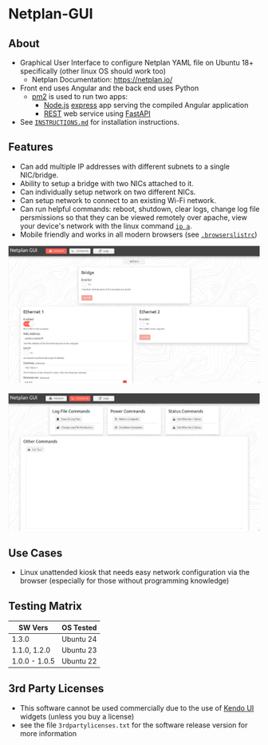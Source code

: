 # Netplan-GUI

## About

- Graphical User Interface to configure Netplan YAML file on Ubuntu 18+ specifically (other linux OS should work too)
  - Netplan Documentation: <https://netplan.io/>
- Front end uses Angular and the back end uses Python
  - [pm2](https://pm2.keymetrics.io/) is used to run two apps:
    - [Node.js](https://nodejs.org/en/) [express](https://expressjs.com/) app serving the compiled Angular application
    - [REST](https://www.geeksforgeeks.org/rest-api-introduction/#) web service using [FastAPI](https://github.com/tiangolo/fastapi)
- See [`INSTRUCTIONS.md`](https://github.com/xinthose/Netplan-GUI/blob/master/INSTRUCTIONS.md) for installation instructions.

## Features

- Can add multiple IP addresses with different subnets to a single NIC/bridge.
- Ability to setup a bridge with two NICs attached to it.
- Can individually setup network on two different NICs.
- Can setup network to connect to an existing Wi-Fi network.
- Can run helpful commands: reboot, shutdown, clear logs, change log file persmissions so that they can be viewed remotely over apache, view your device's network with the linux command [`ip a`](https://linux.die.net/man/8/ip).
- Mobile friendly and works in all modern browsers (see [`.browserslistrc`](https://github.com/xinthose/Netplan-GUI/blob/master/.browserslistrc))

![Screenshot](https://github.com/xinthose/Netplan-GUI/raw/master/ref/screenshot_network.png)
&nbsp;
![Screenshot](https://github.com/xinthose/Netplan-GUI/raw/master/ref/screenshot_commands.png)

## Use Cases

- Linux unattended kiosk that needs easy network configuration via the browser (especially for those without programming knowledge)

## Testing Matrix

| **SW Vers**   | **OS Tested** |
| ------------- | ------------- |
| 1.3.0         | Ubuntu 24     |
| 1.1.0, 1.2.0  | Ubuntu 23     |
| 1.0.0 - 1.0.5 | Ubuntu 22     |

## 3rd Party Licenses

- This software cannot be used commercially due to the use of [Kendo UI](https://www.telerik.com/kendo-angular-ui) widgets (unless you buy a license)
- see the file `3rdpartylicenses.txt` for the software release version for more information
